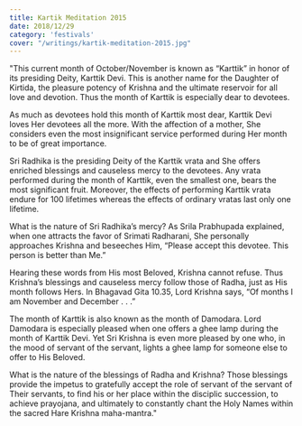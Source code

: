 ```yaml
---
title: Kartik Meditation 2015
date: 2018/12/29
category: 'festivals'
cover: "/writings/kartik-meditation-2015.jpg"
---
```


"This current month of October/November is known as “Karttik” in honor of its presiding Deity, Karttik Devi. This is another name for the Daughter of Kirtida, the pleasure potency of Krishna and the ultimate reservoir for all love and devotion. Thus the month of Karttik is especially dear to devotees.

As much as devotees hold this month of Karttik most dear, Karttik Devi loves Her devotees all the more. With the affection of a mother, She considers even the most insignificant service performed during Her month to be of great importance.

Sri Radhika is the presiding Deity of the Karttik vrata and She offers enriched blessings and causeless mercy to the devotees. Any vrata performed during the month of Karttik, even the smallest one, bears the most significant fruit. Moreover, the effects of performing Karttik vrata endure for 100 lifetimes whereas the effects of ordinary vratas last only one lifetime.

What is the nature of Sri Radhika’s mercy? As Srila Prabhupada explained, when one attracts the favor of Srimati Radharani, She personally approaches Krishna and beseeches Him, “Please accept this devotee. This person is better than Me.”

Hearing these words from His most Beloved, Krishna cannot refuse. Thus Krishna’s blessings and causeless mercy follow those of Radha, just as His month follows Hers. In Bhagavad Gita 10.35, Lord Krishna says, “Of months I am November and December . . .”

The month of Karttik is also known as the month of Damodara. Lord Damodara is especially pleased when one offers a ghee lamp during the month of Karttik Devi. Yet Sri Krishna is even more pleased by one who, in the mood of servant of the servant, lights a ghee lamp for someone else to offer to His Beloved.

What is the nature of the blessings of Radha and Krishna? Those blessings provide the impetus to gratefully accept the role of servant of the servant of Their servants, to find his or her place within the disciplic succession, to achieve prayojana, and ultimately to constantly chant the Holy Names within the sacred Hare Krishna maha-mantra."
